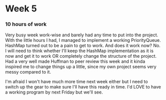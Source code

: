 # Week 5

### 10 hours of work  

Very busy week work-wise and barely had any time to put into the project. With the little hours I had, I managed to implement a working PriorityQueue. HashMap
turned out to be a pain to get to work. And does it work now? No. I will need to think whether I'll keep the HashMap implementation as it is now and get it to work
OR completely change the structure of the project. Had a very well made Huffman to peer review this week and it kinda inspired me to change things up a little,
since my own project seems very messy compared to it.  

I'm afraid I won't have much more time next week either but I need to switch up the gear to make sure I'll have this ready in time. I'd LOVE to have a working
program by next Friday but we'll see.
